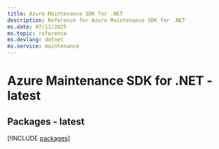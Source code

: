```yaml
---
title: Azure Maintenance SDK for .NET
description: Reference for Azure Maintenance SDK for .NET
ms.date: 07/11/2025
ms.topic: reference
ms.devlang: dotnet
ms.service: maintenance
---
```

# Azure Maintenance SDK for .NET - latest
## Packages - latest
[!INCLUDE [packages](maintenance-index.md)]